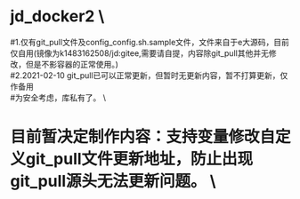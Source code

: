 # jd_docker2 \
#1.仅有git_pull文件及config_config.sh.sample文件，文件来自于e大源码，目前仅自用(镜像为k1483162508/jd:gitee,需要请自提，内容除git_pull其他并无修改，但是不影容器的正常使用。) \
#2.2021-02-10 git_pull已可以正常更新，但暂时无更新内容，暂不打算更新，仅作备用 \
#为安全考虑，库私有了。 \

#  目前暂决定制作内容：支持变量修改自定义git_pull文件更新地址，防止出现git_pull源头无法更新问题。 \
